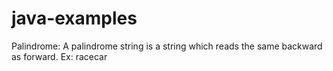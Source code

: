 # java-examples
Palindrome: A palindrome string is a string which reads the same backward as forward.
Ex: racecar
